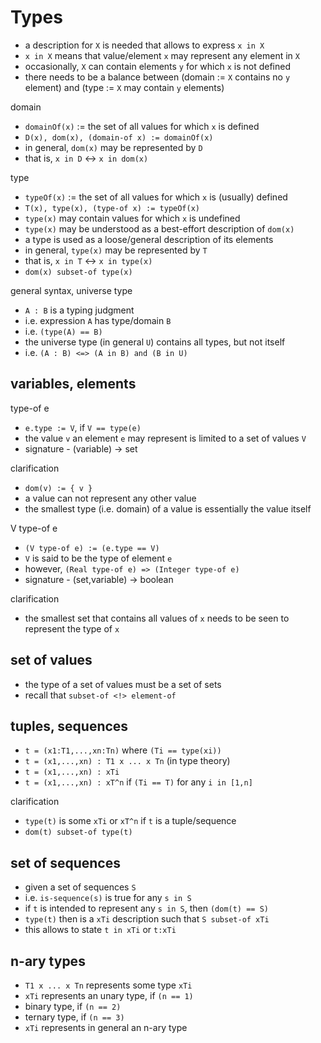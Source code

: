 
<!-- ======================================================================= -->
# Types

* a description for `X` is needed that allows to express `x in X`
* `x in X` means that value/element `x` may represent any element in `X`
* occasionally, `X` can contain elements `y` for which `x` is not defined
* there needs to be a balance between (domain := `X` contains no `y` element)
  and (type := `X` may contain `y` elements)

domain

* `domainOf(x)` := the set of all values for which `x` is defined
* `D(x), dom(x), (domain-of x) := domainOf(x)`
* in general, `dom(x)` may be represented by `D`
* that is, `x in D` <-> `x in dom(x)`

type

* `typeOf(x)` := the set of all values for which `x` is (usually) defined
* `T(x), type(x), (type-of x) := typeOf(x)`
* `type(x)` may contain values for which `x` is undefined
* `type(x)` may be understood as a best-effort description of `dom(x)`
* a type is used as a loose/general description of its elements
* in general, `type(x)` may be represented by `T`
* that is, `x in T` <-> `x in type(x)`
* `dom(x) subset-of type(x)`

general syntax, universe type

* `A : B` is a typing judgment
* i.e. expression `A` has type/domain `B`
* i.e. `(type(A) == B)`
* the universe type (in general `U`) contains all types, but not itself
* i.e. `(A : B) <=> (A in B) and (B in U)`

<!-- ======================================================================= -->
## variables, elements

type-of e

* `e.type := V`, if `V == type(e)`
* the value `v` an element `e` may represent is limited to a set of values `V`
* signature - (variable) -> set

clarification

* `dom(v) := { v }`
* a value can not represent any other value
* the smallest type (i.e. domain) of a value is essentially the value itself

V type-of e

* `(V type-of e) := (e.type == V)`
* `V` is said to be the type of element `e`
* however, `(Real type-of e) => (Integer type-of e)`
* signature - (set,variable) -> boolean

clarification

* the smallest set that contains all values of `x` needs to be seen
  to represent the type of `x`

<!-- ======================================================================= -->
## set of values

* the type of a set of values must be a set of sets
* recall that `subset-of <!> element-of`

<!-- ======================================================================= -->
## tuples, sequences

* `t = (x1:T1,...,xn:Tn)` where `(Ti == type(xi))`
* `t = (x1,...,xn) : T1 x ... x Tn` (in type theory)
* `t = (x1,...,xn) : xTi`
* `t = (x1,...,xn) : xT^n` if `(Ti == T)` for any `i in [1,n]`

clarification

* `type(t)` is some `xTi` or `xT^n` if `t` is a tuple/sequence
* `dom(t) subset-of type(t)`

<!-- ======================================================================= -->
## set of sequences

* given a set of sequences `S`
* i.e. `is-sequence(s)` is true for any `s in S`
* if `t` is intended to represent any `s in S`, then `(dom(t) == S)`
* `type(t)` then is a `xTi` description such that `S subset-of xTi`
* this allows to state `t in xTi` or `t:xTi`

<!-- ======================================================================= -->
## n-ary types

* `T1 x ... x Tn` represents some type `xTi`
* `xTi` represents an unary type, if `(n == 1)`
* binary type, if `(n == 2)`
* ternary type, if `(n == 3)`
* `xTi` represents in general an n-ary type

